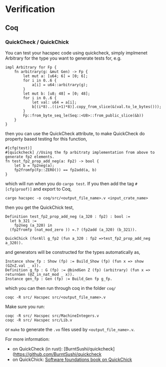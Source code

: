 # Verification

## Coq

### QuickCheck / QuickChick

You can test your hacspec code using quickcheck, simply implmenet Arbitrary for the type you want to generate tests for, e.g.
```rust,ignore
impl Arbitrary for Fp {
    fn arbitrary(g: &mut Gen) -> Fp {
        let mut a: [u64; 6] = [0; 6];
        for i in 0..6 {
            a[i] = u64::arbitrary(g);
        }
        let mut b: [u8; 48] = [0; 48];
        for i in 0..6 {
            let val: u64 = a[i];
            b[(i*8)..((i+1)*8)].copy_from_slice(&(val.to_le_bytes()));
        }
        Fp::from_byte_seq_le(Seq::<U8>::from_public_slice(&b))
    }
}
```
then you can use the QuickCheck attribute, to make QuickCheck do property based testing for this function,
```rust,ignore
#[cfg(test)]
#[quickcheck] //Using the fp arbitraty implementation from above to generate fp2 elements.
fn test_fp2_prop_add_neg(a: Fp2) -> bool {
    let b = fp2neg(a);
    fp2fromfp(Fp::ZERO()) == fp2add(a, b)
}
```
which will run when you do `cargo test`. If you then add the tag `#[cfg(proof)]` and export to Coq,
```
cargo hacspec -o coq/src/<output_file_name>.v <input_crate_name>
```
then you get the QuickChick test,
```
Definition test_fp2_prop_add_neg (a_320 : fp2) : bool :=
  let b_321 :=
    fp2neg (a_320) in
  (fp2fromfp (nat_mod_zero )) =.? (fp2add (a_320) (b_321)).

QuickChick (forAll g_fp2 (fun a_320 : fp2 =>test_fp2_prop_add_neg a_320)).
```
and generators will be constructed for the types automatically as,
```
Instance show_fp : Show (fp) := Build_Show (fp) (fun x => show (GZnZ.val _ x)).
Definition g_fp : G (fp) := @bindGen Z (fp) (arbitrary) (fun x => returnGen (@Z_in_nat_mod _ x)).
Instance gen_fp : Gen (fp) := Build_Gen fp g_fp.
```
which you can then run through coq in the folder `coq/`
```
coqc -R src/ Hacspec src/<output_file_name>.v
```
Make sure you run:
```
coqc -R src/ Hacspec src/MachineIntegers.v
coqc -R src/ Hacspec src/Lib.v
```
or `make` to generate the `.vo` files used by `<output_file_name>.v`.

For more information:
- on QuickCheck (in rust): [BurntSushi/quickcheck](https://github.com/BurntSushi/quickcheck
- on QuickChick: [Software foundations book on QuickChick](https://softwarefoundations.cis.upenn.edu/qc-current/index.html)
